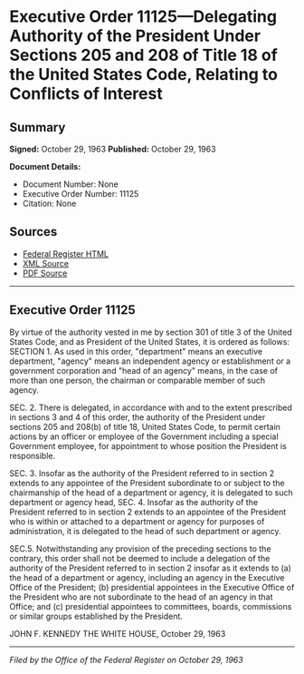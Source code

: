 # Executive Order 11125—Delegating Authority of the President Under Sections 205 and 208 of Title 18 of the United States Code, Relating to Conflicts of Interest

## Summary

**Signed:** October 29, 1963
**Published:** October 29, 1963

**Document Details:**
- Document Number: None
- Executive Order Number: 11125
- Citation: None

## Sources
- [Federal Register HTML](https://www.presidency.ucsb.edu/documents/executive-order-11125-delegating-authority-the-president-under-sections-205-and-208-title)
- [XML Source](None)
- [PDF Source](None)

---

## Executive Order 11125

By virtue of the authority vested in me by section 301 of title 3 of the United States Code, and as President of the United States, it is ordered as follows:
SECTION 1. As used in this order, "department" means an executive department, "agency" means an independent agency or establishment or a government corporation and "head of an agency" means, in the case of more than one person, the chairman or comparable member of such agency.

SEC. 2. There is delegated, in accordance with and to the extent prescribed in sections 3 and 4 of this order, the authority of the President under sections 205 and 208(b) of title 18, United States Code, to permit certain actions by an officer or employee of the Government including a special Government employee, for appointment to whose position the President is responsible.

SEC. 3. Insofar as the authority of the President referred to in section 2 extends to any appointee of the President subordinate to or subject to the chairmanship of the head of a department or agency, it is delegated to such department or agency head,
SEC. 4. Insofar as the authority of the President referred to in section 2 extends to an appointee of the President who is within or attached to a department or agency for purposes of administration, it is delegated to the head of such department or agency.

SEC.5. Notwithstanding any provision of the preceding sections to the contrary, this order shall not be deemed to include a delegation of the authority of the President referred to in section 2 insofar as it extends to (a) the head of a department or agency, including an agency in the Executive Office of the President; (b) presidential appointees in the Executive Office of the President who are not subordinate to the head of an agency in that Office; and (c) presidential appointees to committees, boards, commissions or similar groups established by the President.

JOHN F. KENNEDY
THE WHITE HOUSE,
October 29, 1963

---

*Filed by the Office of the Federal Register on October 29, 1963*
